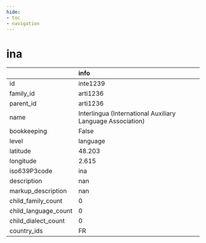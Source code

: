 ```yaml
---
hide:
- toc
- navigation
---
```

# ina
|                      | info                                                       |
|:---------------------|:-----------------------------------------------------------|
| id                   | inte1239                                                   |
| family_id            | arti1236                                                   |
| parent_id            | arti1236                                                   |
| name                 | Interlingua (International Auxiliary Language Association) |
| bookkeeping          | False                                                      |
| level                | language                                                   |
| latitude             | 48.203                                                     |
| longitude            | 2.615                                                      |
| iso639P3code         | ina                                                        |
| description          | nan                                                        |
| markup_description   | nan                                                        |
| child_family_count   | 0                                                          |
| child_language_count | 0                                                          |
| child_dialect_count  | 0                                                          |
| country_ids          | FR                                                         |